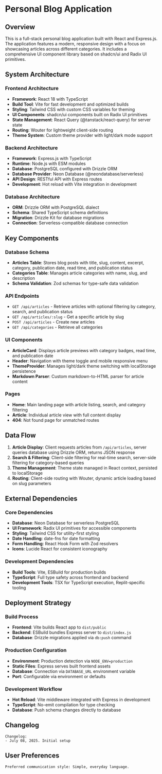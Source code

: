 # Personal Blog Application

## Overview

This is a full-stack personal blog application built with React and Express.js. The application features a modern, responsive design with a focus on showcasing articles across different categories. It includes a comprehensive UI component library based on shadcn/ui and Radix UI primitives.

## System Architecture

### Frontend Architecture
- **Framework**: React 18 with TypeScript
- **Build Tool**: Vite for fast development and optimized builds
- **Styling**: Tailwind CSS with custom CSS variables for theming
- **UI Components**: shadcn/ui components built on Radix UI primitives
- **State Management**: React Query (@tanstack/react-query) for server state
- **Routing**: Wouter for lightweight client-side routing
- **Theme System**: Custom theme provider with light/dark mode support

### Backend Architecture
- **Framework**: Express.js with TypeScript
- **Runtime**: Node.js with ESM modules
- **Database**: PostgreSQL configured with Drizzle ORM
- **Database Provider**: Neon Database (@neondatabase/serverless)
- **API Design**: RESTful API with Express routes
- **Development**: Hot reload with Vite integration in development

### Database Architecture
- **ORM**: Drizzle ORM with PostgreSQL dialect
- **Schema**: Shared TypeScript schema definitions
- **Migration**: Drizzle Kit for database migrations
- **Connection**: Serverless-compatible database connection

## Key Components

### Database Schema
- **Articles Table**: Stores blog posts with title, slug, content, excerpt, category, publication date, read time, and publication status
- **Categories Table**: Manages article categories with name, slug, and description
- **Schema Validation**: Zod schemas for type-safe data validation

### API Endpoints
- `GET /api/articles` - Retrieve articles with optional filtering by category, search, and publication status
- `GET /api/articles/:slug` - Get a specific article by slug
- `POST /api/articles` - Create new articles
- `GET /api/categories` - Retrieve all categories

### UI Components
- **ArticleCard**: Displays article previews with category badges, read time, and publication date
- **Header**: Navigation with theme toggle and mobile responsive menu
- **ThemeProvider**: Manages light/dark theme switching with localStorage persistence
- **Markdown Parser**: Custom markdown-to-HTML parser for article content

### Pages
- **Home**: Main landing page with article listing, search, and category filtering
- **Article**: Individual article view with full content display
- **404**: Not found page for unmatched routes

## Data Flow

1. **Article Display**: Client requests articles from `/api/articles`, server queries database using Drizzle ORM, returns JSON response
2. **Search & Filtering**: Client-side filtering for real-time search, server-side filtering for category-based queries
3. **Theme Management**: Theme state managed in React context, persisted to localStorage
4. **Routing**: Client-side routing with Wouter, dynamic article loading based on slug parameters

## External Dependencies

### Core Dependencies
- **Database**: Neon Database for serverless PostgreSQL
- **UI Framework**: Radix UI primitives for accessible components
- **Styling**: Tailwind CSS for utility-first styling
- **Date Handling**: date-fns for date formatting
- **Form Handling**: React Hook Form with Zod resolvers
- **Icons**: Lucide React for consistent iconography

### Development Dependencies
- **Build Tools**: Vite, ESBuild for production builds
- **TypeScript**: Full type safety across frontend and backend
- **Development Tools**: TSX for TypeScript execution, Replit-specific tooling

## Deployment Strategy

### Build Process
- **Frontend**: Vite builds React app to `dist/public`
- **Backend**: ESBuild bundles Express server to `dist/index.js`
- **Database**: Drizzle migrations applied via `db:push` command

### Production Configuration
- **Environment**: Production detection via `NODE_ENV=production`
- **Static Files**: Express serves built frontend assets
- **Database**: Connection via `DATABASE_URL` environment variable
- **Port**: Configurable via environment or defaults

### Development Workflow
- **Hot Reload**: Vite middleware integrated with Express in development
- **TypeScript**: No-emit compilation for type checking
- **Database**: Push schema changes directly to database

## Changelog

```
Changelog:
- July 08, 2025. Initial setup
```

## User Preferences

```
Preferred communication style: Simple, everyday language.
```